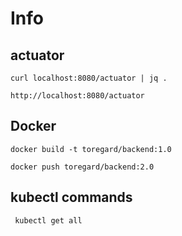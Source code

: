 # Info

## actuator
```
curl localhost:8080/actuator | jq .

http://localhost:8080/actuator
```

## Docker 
```
docker build -t toregard/backend:1.0

docker push toregard/backend:2.0

```

##  kubectl commands
```
 kubectl get all 
```



